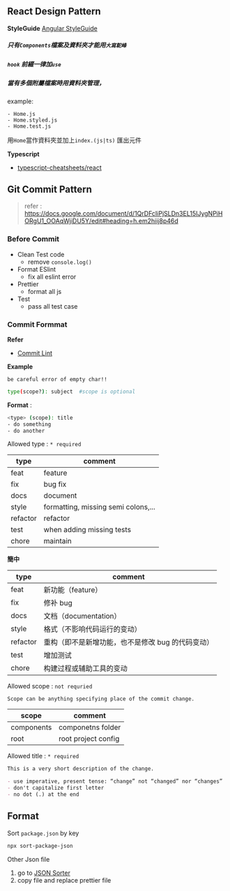## React Design Pattern

**StyleGuide**
[Angular StyleGuide](https://angular.tw/guide/styleguide)

##### 只有`Components`檔案及資料夾才能用`大寫駝峰`

##### `hook` 前綴一律加`use`

##### 當有多個附屬檔案時用資料夾管理，

example:

```
- Home.js
- Home.styled.js
- Home.test.js
```

用`Home`當作資料夾並加上`index.(js|ts)` 匯出元件

**Typescript**

- [typescript-cheatsheets/react](https://github.com/typescript-cheatsheets/react)

## Git Commit Pattern

> refer : https://docs.google.com/document/d/1QrDFcIiPjSLDn3EL15IJygNPiHORgU1_OOAqWjiDU5Y/edit#heading=h.em2hiij8p46d

### Before Commit

- Clean Test code
  - remove `console.log()`
- Format ESlint
  - fix all eslint error
- Prettier
  - format all js
- Test
  - pass all test case

### Commit Formmat

**Refer**

- [Commit Lint](https://github.com/conventional-changelog/commitlint/#what-is-commitlint)

**Example**

`be careful error of empty char!!`

```sh
type(scope?): subject  #scope is optional
```

**Format** :

```sh
<type> (scope): title
- do something
- do another
```

Allowed type : `* required`

| type     | comment                             |
| -------- | ----------------------------------- |
| feat     | feature                             |
| fix      | bug fix                             |
| docs     | document                            |
| style    | formatting, missing semi colons,... |
| refactor | refactor                            |
| test     | when adding missing tests           |
| chore    | maintain                            |

**簡中**

| type     | comment                                           |
| -------- | ------------------------------------------------- |
| feat     | 新功能（feature）                                 |
| fix      | 修补 bug                                          |
| docs     | 文档（documentation）                             |
| style    | 格式（不影响代码运行的变动）                      |
| refactor | 重构（即不是新增功能，也不是修改 bug 的代码变动） |
| test     | 增加测试                                          |
| chore    | 构建过程或辅助工具的变动                          |

Allowed scope : `not requried`

```
Scope can be anything specifying place of the commit change.
```

| scope      | comment             |
| ---------- | ------------------- |
| components | componetns folder   |
| root       | root project config |

Allowed title : `* required`

```md
This is a very short description of the change.

- use imperative, present tense: “change” not “changed” nor “changes”
- don't capitalize first letter
- no dot (.) at the end
```

## Format

Sort `package.json` by key

```sh
npx sort-package-json
```

Other Json file

1. go to [JSON Sorter](https://r37r0m0d3l.github.io/json_sort/)
2. copy file and replace prettier file
